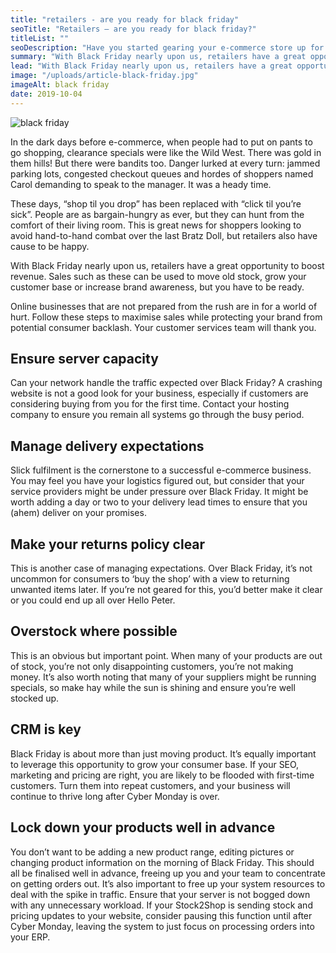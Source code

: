 ```yaml
---
title: "retailers - are you ready for black friday"
seoTitle: "Retailers – are you ready for black friday?"
titleList: ""
seoDescription: "Have you started gearing your e-commerce store up for Black Friday? Here are some tips on how to ensure you're ready when the feeding frenzy starts."
summary: "With Black Friday nearly upon us, retailers have a great opportunity to boost revenue. Sales such as these can be used to move old stock, grow your customer base or increase brand awareness, but you have to be ready."
lead: "With Black Friday nearly upon us, retailers have a great opportunity to boost revenue. Sales such as these can be used to move old stock, grow your customer base or increase brand awareness, but you have to be ready."
image: "/uploads/article-black-friday.jpg"
imageAlt: black friday
date: 2019-10-04
---
```


![black friday](/uploads/article-black-friday-wide.jpg)

In the dark days before e-commerce, when people had to put on pants to go shopping, clearance specials were like the Wild West. There was gold in them hills! But there were bandits too. Danger lurked at every turn: jammed parking lots, congested checkout queues and hordes of shoppers named Carol demanding to speak to the manager. It was a heady time.

These days, “shop til you drop” has been replaced with “click til you’re sick”. People are as bargain-hungry as ever, but they can hunt from the comfort of their living room. This is great news for shoppers looking to avoid hand-to-hand combat over the last Bratz Doll, but retailers also have cause to be happy.

With Black Friday nearly upon us, retailers have a great opportunity to boost revenue. Sales such as these can be used to move old stock, grow your customer base or increase brand awareness, but you have to be ready.

Online businesses that are not prepared from the rush are in for a world of hurt. Follow these steps to maximise sales while protecting your brand from potential consumer backlash. Your customer services team will thank you.

## Ensure server capacity

Can your network handle the traffic expected over Black Friday? A crashing website is not a good look for your business, especially if customers are considering buying from you for the first time. Contact your hosting company to ensure you remain all systems go through the busy period.

## Manage delivery expectations

Slick fulfilment is the cornerstone to a successful e-commerce business. You may feel you have your logistics figured out, but consider that your service providers might be under pressure over Black Friday. It might be worth adding a day or two to your delivery lead times to ensure that you (ahem) deliver on your promises.

## Make your returns policy clear

This is another case of managing expectations. Over Black Friday, it’s not uncommon for consumers to ‘buy the shop’ with a view to returning unwanted items later. If you’re not geared for this, you’d better make it clear or you could end up all over Hello Peter.

## Overstock where possible

This is an obvious but important point. When many of your products are out of stock, you’re not only disappointing customers, you’re not making money. It’s also worth noting that many of your suppliers might be running specials, so make hay while the sun is shining and ensure you’re well stocked up.

## CRM is key

Black Friday is about more than just moving product. It’s equally important to leverage this opportunity to grow your consumer base. If your SEO, marketing and pricing are right, you are likely to be flooded with first-time customers. Turn them into repeat customers, and your business will continue to thrive long after Cyber Monday is over.

## Lock down your products well in advance

You don’t want to be adding a new product range, editing pictures or changing product information on the morning of Black Friday. This should all be finalised well in advance, freeing up you and your team to concentrate on getting orders out. It’s also important to free up your system resources to deal with the spike in traffic. Ensure that your server is not bogged down with any unnecessary workload. If your Stock2Shop is sending stock and pricing updates to your website, consider pausing this function until after Cyber Monday, leaving the system to just focus on processing orders into your ERP.